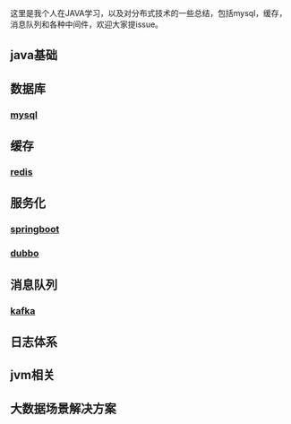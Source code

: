 这里是我个人在JAVA学习，以及对分布式技术的一些总结，包括mysql，缓存，消息队列和各种中间件，欢迎大家提issue。

## java基础

## 数据库
### [mysql](https://github.com/caicai457614705/kami-road/wiki/Mysql)

## 缓存
### [redis](https://github.com/caicai457614705/kami-road/wiki/Redis)

## 服务化
### [springboot](https://github.com/caicai457614705/kami-road/wiki/Redis) 
### [dubbo](https://github.com/caicai457614705/kami-road/wiki/Redis) 

## 消息队列
### [kafka](https://github.com/caicai457614705/kami-road/wiki/Redis) 

## 日志体系

## jvm相关

## 大数据场景解决方案


